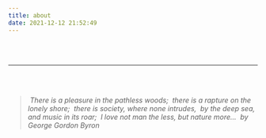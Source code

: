 ```yaml
---
title: about
date: 2021-12-12 21:52:49
---
```




<!-- I received the B.S. degree in the School of Engineering and Technology, China University of Geosciences (Beijing) in 2015. I am currently working towards the Ph.D degree in the Beijing Key Laboratory of Work Safety Intelligent Monitoring, the Department of EE, BUPT. -->

<!-- I major in deep learning, computer vision, natural language processing, and reinforcement learning. -->

<!-- I am also interested in high performance computing. -->

<br/>

<br/>

---

<br/>

<br/>

> ​     *There is a pleasure in the pathless woods;*
> ​     *there is a rapture on the lonely shore;*
> ​     *there is society, where none intrudes,*
> ​     *by the deep sea, and music in its roar;*
> ​     *I love not man the less, but nature more...*
> ​                          *by George Gordon Byron* 

